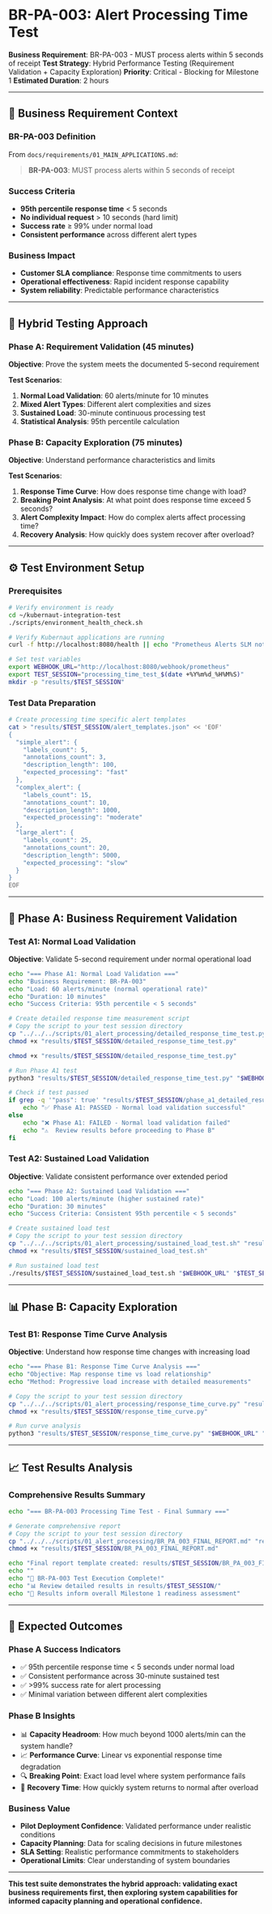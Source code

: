 # BR-PA-003: Alert Processing Time Test

**Business Requirement**: BR-PA-003 - MUST process alerts within 5 seconds of receipt
**Test Strategy**: Hybrid Performance Testing (Requirement Validation + Capacity Exploration)
**Priority**: Critical - Blocking for Milestone 1
**Estimated Duration**: 2 hours

---

## 🎯 **Business Requirement Context**

### **BR-PA-003 Definition**
From `docs/requirements/01_MAIN_APPLICATIONS.md`:
> **BR-PA-003**: MUST process alerts within 5 seconds of receipt

### **Success Criteria**
- **95th percentile response time** < 5 seconds
- **No individual request** > 10 seconds (hard limit)
- **Success rate** ≥ 99% under normal load
- **Consistent performance** across different alert types

### **Business Impact**
- **Customer SLA compliance**: Response time commitments to users
- **Operational effectiveness**: Rapid incident response capability
- **System reliability**: Predictable performance characteristics

---

## 🔬 **Hybrid Testing Approach**

### **Phase A: Requirement Validation** (45 minutes)
**Objective**: Prove the system meets the documented 5-second requirement

**Test Scenarios**:
1. **Normal Load Validation**: 60 alerts/minute for 10 minutes
2. **Mixed Alert Types**: Different alert complexities and sizes
3. **Sustained Load**: 30-minute continuous processing test
4. **Statistical Analysis**: 95th percentile calculation

### **Phase B: Capacity Exploration** (75 minutes)
**Objective**: Understand performance characteristics and limits

**Test Scenarios**:
1. **Response Time Curve**: How does response time change with load?
2. **Breaking Point Analysis**: At what point does response time exceed 5 seconds?
3. **Alert Complexity Impact**: How do complex alerts affect processing time?
4. **Recovery Analysis**: How quickly does system recover after overload?

---

## ⚙️ **Test Environment Setup**

### **Prerequisites**
```bash
# Verify environment is ready
cd ~/kubernaut-integration-test
./scripts/environment_health_check.sh

# Verify Kubernaut applications are running
curl -f http://localhost:8080/health || echo "Prometheus Alerts SLM not ready"

# Set test variables
export WEBHOOK_URL="http://localhost:8080/webhook/prometheus"
export TEST_SESSION="processing_time_test_$(date +%Y%m%d_%H%M%S)"
mkdir -p "results/$TEST_SESSION"
```

### **Test Data Preparation**
```bash
# Create processing time specific alert templates
cat > "results/$TEST_SESSION/alert_templates.json" << 'EOF'
{
  "simple_alert": {
    "labels_count": 5,
    "annotations_count": 3,
    "description_length": 100,
    "expected_processing": "fast"
  },
  "complex_alert": {
    "labels_count": 15,
    "annotations_count": 10,
    "description_length": 1000,
    "expected_processing": "moderate"
  },
  "large_alert": {
    "labels_count": 25,
    "annotations_count": 20,
    "description_length": 5000,
    "expected_processing": "slow"
  }
}
EOF
```

---

## 🧪 **Phase A: Business Requirement Validation**

### **Test A1: Normal Load Validation**

**Objective**: Validate 5-second requirement under normal operational load

```bash
echo "=== Phase A1: Normal Load Validation ==="
echo "Business Requirement: BR-PA-003"
echo "Load: 60 alerts/minute (normal operational rate)"
echo "Duration: 10 minutes"
echo "Success Criteria: 95th percentile < 5 seconds"

# Create detailed response time measurement script
# Copy the script to your test session directory
cp "../../../scripts/01_alert_processing/detailed_response_time_test.py" "results/$TEST_SESSION/detailed_response_time_test.py"
chmod +x "results/$TEST_SESSION/detailed_response_time_test.py" 

chmod +x "results/$TEST_SESSION/detailed_response_time_test.py"

# Run Phase A1 test
python3 "results/$TEST_SESSION/detailed_response_time_test.py" "$WEBHOOK_URL" "$TEST_SESSION"

# Check if test passed
if grep -q '"pass": true' "results/$TEST_SESSION/phase_a1_detailed_results.json"; then
    echo "✅ Phase A1: PASSED - Normal load validation successful"
else
    echo "❌ Phase A1: FAILED - Normal load validation failed"
    echo "⚠️  Review results before proceeding to Phase B"
fi
```

### **Test A2: Sustained Load Validation**

**Objective**: Validate consistent performance over extended period

```bash
echo "=== Phase A2: Sustained Load Validation ==="
echo "Load: 100 alerts/minute (higher sustained rate)"
echo "Duration: 30 minutes"
echo "Success Criteria: Consistent 95th percentile < 5 seconds"

# Create sustained load test
# Copy the script to your test session directory
cp "../../../scripts/01_alert_processing/sustained_load_test.sh" "results/$TEST_SESSION/sustained_load_test.sh"
chmod +x "results/$TEST_SESSION/sustained_load_test.sh" 

# Run sustained load test
./results/$TEST_SESSION/sustained_load_test.sh "$WEBHOOK_URL" "$TEST_SESSION"
```

---

## 📊 **Phase B: Capacity Exploration**

### **Test B1: Response Time Curve Analysis**

**Objective**: Understand how response time changes with increasing load

```bash
echo "=== Phase B1: Response Time Curve Analysis ==="
echo "Objective: Map response time vs load relationship"
echo "Method: Progressive load increase with detailed measurements"

# Copy the script to your test session directory
cp "../../../scripts/01_alert_processing/response_time_curve.py" "results/$TEST_SESSION/response_time_curve.py"
chmod +x "results/$TEST_SESSION/response_time_curve.py" 

# Run curve analysis
python3 "results/$TEST_SESSION/response_time_curve.py" "$WEBHOOK_URL" "$TEST_SESSION"
```

---

## 📈 **Test Results Analysis**

### **Comprehensive Results Summary**

```bash
echo "=== BR-PA-003 Processing Time Test - Final Summary ==="

# Generate comprehensive report
# Copy the script to your test session directory
cp "../../../scripts/01_alert_processing/BR_PA_003_FINAL_REPORT.md" "results/$TEST_SESSION/BR_PA_003_FINAL_REPORT.md"
chmod +x "results/$TEST_SESSION/BR_PA_003_FINAL_REPORT.md" 

echo "Final report template created: results/$TEST_SESSION/BR_PA_003_FINAL_REPORT.md"
echo ""
echo "🎯 BR-PA-003 Test Execution Complete!"
echo "📊 Review detailed results in results/$TEST_SESSION/"
echo "🚀 Results inform overall Milestone 1 readiness assessment"
```

---

## 🎉 **Expected Outcomes**

### **Phase A Success Indicators**
- ✅ 95th percentile response time < 5 seconds under normal load
- ✅ Consistent performance across 30-minute sustained test
- ✅ >99% success rate for alert processing
- ✅ Minimal variation between different alert complexities

### **Phase B Insights**
- 📊 **Capacity Headroom**: How much beyond 1000 alerts/min can the system handle?
- 📈 **Performance Curve**: Linear vs exponential response time degradation
- 🔍 **Breaking Point**: Exact load level where system performance fails
- 🔄 **Recovery Time**: How quickly system returns to normal after overload

### **Business Value**
- **Pilot Deployment Confidence**: Validated performance under realistic conditions
- **Capacity Planning**: Data for scaling decisions in future milestones
- **SLA Setting**: Realistic performance commitments to stakeholders
- **Operational Limits**: Clear understanding of system boundaries

---

**This test suite demonstrates the hybrid approach: validating exact business requirements first, then exploring system capabilities for informed capacity planning and operational confidence.**
